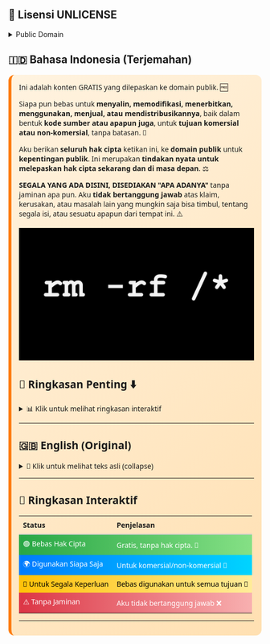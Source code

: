 ## 🌟 Lisensi UNLICENSE

<details>
<summary>Public Domain</summary>

[![License: Unlicense](https://img.shields.io/badge/License-Unlicense-blue?logo=open-source-initiative&logoColor=white)](#readme)
[![Free 100%](https://img.shields.io/badge/Free-100%25-brightgreen?logo=opensourceinitiative&logoColor=white)](#readme)
[![HTTPS Enabled](https://img.shields.io/badge/HTTPS-Enabled-blue?logo=letsencrypt&logoColor=white)](#readme)
[![Public Domain](https://img.shields.io/badge/Public%20Domain-Yes-orange?logo=creative-commons&logoColor=white)](#readme)
[![Open Source](https://img.shields.io/badge/Open%20Source-Yes-blue?logo=github&logoColor=white)](#readme)
[![Website](https://img.shields.io/badge/Website-Live-2ea44f?logo=google-chrome&logoColor=white)](https://frijal.pages.dev)

[![Google Drive](https://img.shields.io/badge/Google%20Drive-Available-34A853?logo=googledrive&logoColor=white)](#readme)
[![GitHub Pages](https://img.shields.io/badge/GitHub%20Pages-Yes-blue?logo=github&logoColor=white)](#readme)
[![Release Continuous](https://img.shields.io/badge/Release-Continuous-orange?logo=github&logoColor=white)](#readme)
[![Last Commit](https://img.shields.io/github/last-commit/frijal/frijal.github.io?logo=github&logoColor=white)](#readme)
[![🔄 Proses ArtikelX](https://github.com/frijal/LayarKosong/actions/workflows/proses-artikelx.yml/badge.svg?branch=main)](https://github.com/frijal/LayarKosong/actions/workflows/proses-artikelx.yml)
[![☢️ Build and Generate Site Files](https://github.com/frijal/LayarKosong/actions/workflows/generate-json-xml.yml/badge.svg)](https://github.com/frijal/LayarKosong/actions/workflows/generate-json-xml.yml)
[![⚠️ Copy ke Branch Site Cloudflare](https://github.com/frijal/LayarKosong/actions/workflows/copybranch.yml/badge.svg?branch=main)](https://github.com/frijal/LayarKosong/actions/workflows/copybranch.yml)
[![IndexNow Daily Submit](https://github.com/frijal/LayarKosong/actions/workflows/indexnow.yml/badge.svg)](https://github.com/frijal/LayarKosong/actions/workflows/indexnow.yml)
[![Ping Feeds & Sitemap](https://github.com/frijal/LayarKosong/actions/workflows/rssping.yml/badge.svg)](https://github.com/frijal/LayarKosong/actions/workflows/rssping.yml)
[![🔆 Pengecekan & Laporan Konten Harian](https://github.com/frijal/LayarKosong/actions/workflows/hapushitung.yml/badge.svg)](https://github.com/frijal/LayarKosong/actions/workflows/hapushitung.yml)

[![GitHub Actions](https://img.shields.io/badge/GitHub%20Actions-Yes-2088FF?logo=githubactions&logoColor=white)](#readme)
[![GitHub Bot](https://img.shields.io/badge/GitHub%20Bot-Active-blue?logo=github&logoColor=white)](#readme)
[![GitHub Cron](https://img.shields.io/badge/GitHub%20Cron-Scheduled-2f363d?logo=github&logoColor=white)](#readme)
[![Action User](https://img.shields.io/badge/Action%20User-Yes-orange?logo=github&logoColor=white)](#readme)
[![Codespaces](https://img.shields.io/badge/Codespaces-Ready-2f363d?logo=github&logoColor=white)](#readme)

[![HTML5](https://img.shields.io/badge/HTML5-Yes-orange?logo=html5&logoColor=white)](#readme)
[![JavaScript](https://img.shields.io/badge/JavaScript-Yes-yellow?logo=javascript&logoColor=black)](#readme)
[![CSS3](https://img.shields.io/badge/CSS3-Yes-blue?logo=css3&logoColor=white)](#readme)
[![Node.js](https://img.shields.io/badge/Node.js-Yes-339933?logo=node.js&logoColor=white)](#readme)
[![npm](https://img.shields.io/badge/npm-Yes-CB3837?logo=npm&logoColor=white)](#readme)
[![pipx](https://img.shields.io/badge/pipx-Yes-3776AB?logo=python&logoColor=white)](#readme)
[![pnpm](https://img.shields.io/badge/pnpm-Yes-F69220?logo=pnpm&logoColor=white)](#readme)
[![Markdown](https://img.shields.io/badge/Markdown-Yes-000000?logo=markdown&logoColor=white)](#readme)
[![YAML](https://img.shields.io/badge/YAML-Yes-6f9eaf?logo=yaml&logoColor=white)](#readme)
[![JSON](https://img.shields.io/badge/JSON-Yes-000000?logo=json&logoColor=white)](#readme)
[![XML](https://img.shields.io/badge/XML-Yes-orange?logo=w3c&logoColor=white)](#readme)

[![Twitter/X](https://img.shields.io/badge/Twitter-frijal-000000?logo=x&logoColor=white)](https://twitter.com/frijal)
[![LinkedIn](https://img.shields.io/badge/LinkedIn-frijal-0A66C2?logo=linkedin&logoColor=white)](https://www.linkedin.com/in/frijal)
[![Facebook](https://img.shields.io/badge/Facebook-frijal-1877F2?logo=facebook&logoColor=white)](https://facebook.com/frijal)
[![Threads](https://img.shields.io/badge/Threads-frijal-000000?logo=threads&logoColor=white)](https://www.threads.net/@frijal)
[![TikTok](https://img.shields.io/badge/TikTok-@gibah.dilarang-000000?logo=tiktok&logoColor=white)](https://www.tiktok.com/@gibah.dilarang)
[![Instagram](https://img.shields.io/badge/Instagram-frijal-E4405F?logo=instagram&logoColor=white)](https://instagram.com/frijal)
[![Gist](https://img.shields.io/badge/Gist-Available-black?logo=github&logoColor=white)](https://gist.github.com/frijal)

[![Gemini](https://img.shields.io/badge/Gemini-Yes-blueviolet?logo=google&logoColor=white)](#readme)
[![ChatGPT](https://img.shields.io/badge/ChatGPT-Yes-blue?logo=openai&logoColor=white)](#readme)
[![Copilot](https://img.shields.io/badge/Copilot-Yes-purple?logo=github&logoColor=white)](#readme)

</details>

## 🇮🇩 Bahasa Indonesia (Terjemahan)

<div style="background: linear-gradient(135deg, #fff3e0, #ffe0b2); padding: 15px; border-radius: 12px; border-left: 6px solid #fd7e14; font-family: 'Segoe UI', sans-serif; margin-top:10px;">
Ini adalah konten GRATIS yang dilepaskan ke domain publik. 🆓

Siapa pun bebas untuk <strong>menyalin, memodifikasi, menerbitkan, menggunakan, menjual, atau mendistribusikannya</strong>, baik dalam bentuk <strong>kode sumber atau apapun juga</strong>, untuk <strong>tujuan komersial atau non-komersial</strong>, tanpa batasan. 🔄

Aku berikan <strong>seluruh hak cipta</strong> ketikan ini, ke <strong>domain publik</strong> untuk <strong>kepentingan publik</strong>.
Ini merupakan <strong>tindakan nyata untuk melepaskan hak cipta sekarang dan di masa depan</strong>. ⚖️

<strong>SEGALA YANG ADA DISINI, DISEDIAKAN "APA ADANYA"</strong> tanpa jaminan apa pun.
Aku <strong>tidak bertanggung jawab</strong> atas klaim, kerusakan, atau masalah lain yang mungkin saja bisa timbul, tentang segala isi, atau sesuatu apapun dari tempat ini. ⚠️

<div align=center>

![thumbnail](/thumbnail.webp)

</div>

## 📝 Ringkasan Penting ⬇️

<details>
<summary>📊 Klik untuk melihat ringkasan interaktif</summary>

<div style="display: flex; flex-direction: column; gap: 12px; margin-top: 10px;">

<div style="background: linear-gradient(90deg, #28a745, #85e085); padding: 12px; border-radius: 10px; font-weight: bold; color: white; transition: transform 0.3s;" onmouseover="this.style.transform='scale(1.03)'" onmouseout="this.style.transform='scale(1)'">
🟢 Bebas Hak Cipta: Kode ini gratis dan tidak dibebani hak cipta. 🎉
</div>

<div style="background: linear-gradient(90deg, #007BFF, #00d4ff); padding: 12px; border-radius: 10px; font-weight: bold; color: white; transition: transform 0.3s;" onmouseover="this.style.transform='scale(1.03)'" onmouseout="this.style.transform='scale(1)'">
🌐 Bebas Digunakan Siapa Saja: Siapa pun boleh menyalin, memodifikasi, menerbitkan, menggunakan, menjual, atau mendistribusikan kode ini. 🤝
</div>

<div style="background: linear-gradient(90deg, #ffc107, #ffec99); padding: 12px; border-radius: 10px; font-weight: bold; color: black; transition: transform 0.3s;" onmouseover="this.style.transform='scale(1.03)'" onmouseout="this.style.transform='scale(1)'">
🎯 Untuk Segala Keperluan: Bisa digunakan untuk tujuan komersial atau non-komersial, tanpa batasan. 🚀
</div>

<div style="background: linear-gradient(90deg, #dc3545, #f8b0b0); padding: 12px; border-radius: 10px; font-weight: bold; color: white; transition: transform 0.3s;" onmouseover="this.style.transform='scale(1.03)'" onmouseout="this.style.transform='scale(1)'">
⚠️ Tanpa Jaminan: Disediakan "APA ADANYA". Aku tidak bertanggung jawab atas klaim, kerusakan, atau jika ada terjadi sesuatu yang lainnya. ❌
</div>

</div>

</details>

---

## 🇬🇧 English (Original)

<details>
<summary>📖 Klik untuk melihat teks asli (collapse)</summary>

<div style="background: linear-gradient(135deg, #e0f7fa, #b2ebf2); padding: 15px; border-radius: 12px; border-left: 6px solid #007BFF; font-family: 'Segoe UI', sans-serif; margin-top:10px;">
This is free and unencumbered software released into the public domain. 🆓

Anyone is free to <strong>copy, modify, publish, use, compile, sell, or distribute</strong> this software, either in source code form or as a compiled binary, for <strong>any purpose</strong>, commercial or non-commercial, and by any means. 🔄

In jurisdictions that recognize copyright laws, the author(s) dedicate <strong>all copyright interest to the public domain</strong>. This is done <strong>for the benefit of the public</strong>, not heirs or successors. This dedication <strong>perpetually relinquishes all present and future rights</strong> under copyright law. ⚖️

<strong>THE SOFTWARE IS PROVIDED "AS IS"</strong> without warranty of any kind, express or implied. Authors are <strong>not liable</strong> for any claims, damages, or issues arising from the use of this software. ⚠️

</div>

</details>

---

## 🚀 Ringkasan Interaktif

<table style="width:100%; border-collapse: collapse; text-align: left; margin-top:10px;">
<tr>
<th style="padding: 8px; border-bottom: 2px solid #ccc;">Status</th>
<th style="padding: 8px; border-bottom: 2px solid #ccc;">Penjelasan</th>
</tr>
<tr style="background: linear-gradient(90deg, #28a745, #85e085); color:white;" title="Bebas Hak Cipta 🎉">
<td style="padding: 8px;">🟢 Bebas Hak Cipta</td>
<td style="padding: 8px;">Gratis, tanpa hak cipta. 🎉</td>
</tr>
<tr style="background: linear-gradient(90deg, #007BFF, #00d4ff); color:white;" title="Digunakan Siapa Saja 🤝">
<td style="padding: 8px;">🌍 Digunakan Siapa Saja</td>
<td style="padding: 8px;">Untuk komersial/non-komersial 🤝</td>
</tr>
<tr style="background: linear-gradient(90deg, #ffc107, #ffec99); color:black;" title="Untuk Segala Keperluan 🚀">
<td style="padding: 8px;">🎯 Untuk Segala Keperluan</td>
<td style="padding: 8px;">Bebas digunakan untuk semua tujuan 🚀</td>
</tr>
<tr style="background: linear-gradient(90deg, #dc3545, #f8b0b0); color:white;" title="Tanpa Jaminan ❌">
<td style="padding: 8px;">⚠️ Tanpa Jaminan</td>
<td style="padding: 8px;">Aku tidak bertanggung jawab ❌</td>
</tr>
</table>

---
